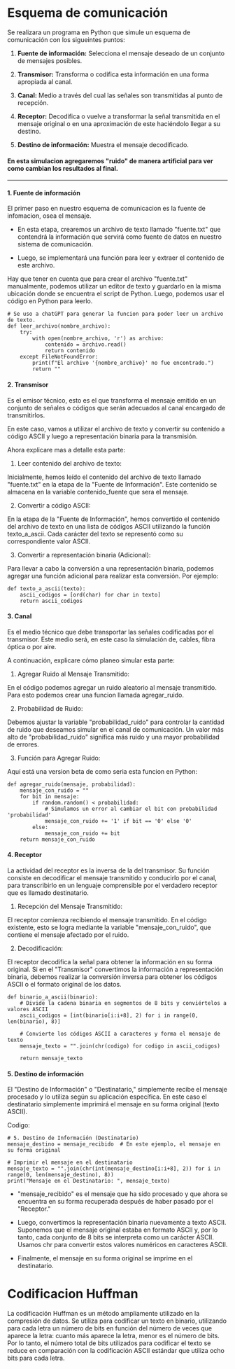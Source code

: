 # Esquema de comunicación

Se realizara un programa en Python que simule un esquema de comunicación con los sigueintes puntos:

1. **Fuente de información:** Selecciona el mensaje deseado de un conjunto de mensajes posibles.

2. **Transmisor:** Transforma o codifica esta información en una forma apropiada al canal.
3. **Canal:** Medio a través del cual las señales son transmitidas al punto de recepción.
4. **Receptor:** Decodifica o vuelve a transformar la señal transmitida en el mensaje original o en una aproximación de este haciéndolo llegar a su destino.
5. **Destino de información:** Muestra el mensaje decodificado.

#### En esta simulacion agregaremos "ruido" de manera artificial para ver como cambian los resultados al final.
---


#### **1. Fuente de información**
El primer paso en nuestro esquema de comunicacion es la fuente de infomacion, osea el mensaje.

- En esta etapa, crearemos un archivo de texto llamado "fuente.txt" que contendrá la información que servirá como fuente de datos en nuestro sistema de comunicación.

- Luego, se implementará una función para leer y extraer el contenido de este archivo.

Hay que tener en cuenta que para crear el archivo "fuente.txt" manualmente, podemos utilizar un editor de texto y guardarlo en la misma ubicación donde se encuentra el script de Python. Luego, podemos usar el código en Python para leerlo.

```
# Se uso a chatGPT para generar la funcion para poder leer un archivo de texto.
def leer_archivo(nombre_archivo):
    try:
        with open(nombre_archivo, 'r') as archivo:
            contenido = archivo.read()
            return contenido
    except FileNotFoundError:
        print(f"El archivo '{nombre_archivo}' no fue encontrado.")
        return ""
```

#### **2. Transmisor**
Es el emisor técnico, esto es el que transforma el mensaje emitido en un conjunto de señales o códigos que serán adecuados al canal encargado de transmitirlos.

En este caso, vamos a utilizar el archivo de texto y convertir su contenido a código ASCII y luego a representación binaria para la transmisión.

Ahora explicare mas a detalle esta parte:

1. Leer contenido del archivo de texto:

Inicialmente, hemos leído el contenido del archivo de texto llamado "fuente.txt" en la etapa de la "Fuente de Información". Este contenido se almacena en la variable contenido_fuente que sera el mensaje.

2. Convertir a código ASCII:

En la etapa de la "Fuente de Información", hemos convertido el contenido del archivo de texto en una lista de códigos ASCII utilizando la función texto_a_ascii. Cada carácter del texto se representó como su correspondiente valor ASCII.

3. Convertir a representación binaria (Adicional):

Para llevar a cabo la conversión a una representación binaria, podemos agregar una función adicional para realizar esta conversión. Por ejemplo:

```
def texto_a_ascii(texto):
    ascii_codigos = [ord(char) for char in texto]
    return ascii_codigos
```
#### **3. Canal**
Es el medio técnico que debe transportar las señales codificadas por el transmisor. Este medio será, en este caso la simulación de, cables, fibra óptica o por aire.

A continuación, explicare cómo planeo simular esta parte:

1. Agregar Ruido al Mensaje Transmitido:

En el código podemos agregar un ruido aleatorio al mensaje transmitido. Para esto podemos crear una funcion llamada agregar_ruido.

2. Probabilidad de Ruido:

Debemos ajustar la variable "probabilidad_ruido" para controlar la cantidad de ruido que deseamos simular en el canal de comunicación. Un valor más alto de "probabilidad_ruido" significa más ruido y una mayor probabilidad de errores.

3. Función para Agregar Ruido:

Aquí está una version beta de como seria esta funcion en Python:

```
def agregar_ruido(mensaje, probabilidad):
    mensaje_con_ruido = ""
    for bit in mensaje:
        if random.random() < probabilidad:
            # Simulamos un error al cambiar el bit con probabilidad 'probabilidad'
            mensaje_con_ruido += '1' if bit == '0' else '0'
        else:
            mensaje_con_ruido += bit
    return mensaje_con_ruido

```
#### **4. Receptor**

La actividad del receptor es la inversa de la del transmisor. Su función consiste en decodificar el mensaje transmitido y conducirlo por el canal, para transcribirlo en un lenguaje comprensible por el verdadero receptor que es llamado destinatario.

1. Recepción del Mensaje Transmitido:

El receptor comienza recibiendo el mensaje transmitido. En el código existente, esto se logra mediante la variable "mensaje_con_ruido", que contiene el mensaje afectado por el ruido.

2. Decodificación:

El receptor decodifica la señal para obtener la información en su forma original. Si en el "Transmisor" convertimos la información a representación binaria, debemos realizar la conversión inversa para obtener los códigos ASCII o el formato original de los datos.

```
def binario_a_ascii(binario):
    # Divide la cadena binaria en segmentos de 8 bits y conviértelos a valores ASCII
    ascii_codigos = [int(binario[i:i+8], 2) for i in range(0, len(binario), 8)]

    # Convierte los códigos ASCII a caracteres y forma el mensaje de texto
    mensaje_texto = "".join(chr(codigo) for codigo in ascii_codigos)

    return mensaje_texto
```

#### **5. Destino de información**

El "Destino de Información" o "Destinatario," simplemente recibe el mensaje procesado y lo utiliza según su aplicación específica. En este caso el destinatario simplemente imprimirá el mensaje en su forma original (texto ASCII).

Codigo:

```
# 5. Destino de Información (Destinatario)
mensaje_destino = mensaje_recibido  # En este ejemplo, el mensaje en su forma original

# Imprimir el mensaje en el destinatario
mensaje_texto = "".join(chr(int(mensaje_destino[i:i+8], 2)) for i in range(0, len(mensaje_destino), 8))
print("Mensaje en el Destinatario: ", mensaje_texto)

```

- "mensaje_recibido" es el mensaje que ha sido procesado y que ahora se encuentra en su forma recuperada después de haber pasado por el "Receptor."

- Luego, convertimos la representación binaria nuevamente a texto ASCII. Suponemos que el mensaje original estaba en formato ASCII y, por lo tanto, cada conjunto de 8 bits se interpreta como un carácter ASCII. Usamos chr para convertir estos valores numéricos en caracteres ASCII.

- Finalmente, el mensaje en su forma original se imprime en el destinatario.

# **Codificacion Huffman**

La codificación Huffman es un método ampliamente utilizado en la compresión de datos. Se utiliza para codificar un texto en binario, utilizando para cada letra un número de bits en función del número de veces que aparece la letra: cuanto más aparece la letra, menor es el número de bits. Por lo tanto, el número total de bits utilizados para codificar el texto se reduce en comparación con la codificación ASCII estándar que utiliza ocho bits para cada letra.